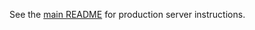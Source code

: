 See the [main README](https://github.com/deSagaz/java-sparrow/tree/prod-server) for production server instructions.
